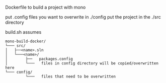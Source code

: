 Dockerfile to build a project with mono

put .config files you want to overwrite in ./config
put the project in the ./src directory

build.sh assumes

```
mono-build-docker/
└─── src/
│	├──<name>.sln    
│	└───<name>/
│	     ├──   packages.config
│	     └───   files in config directory will be copied/overwritten here
└─── config/
	     └───   files that need to be overwritten
```

